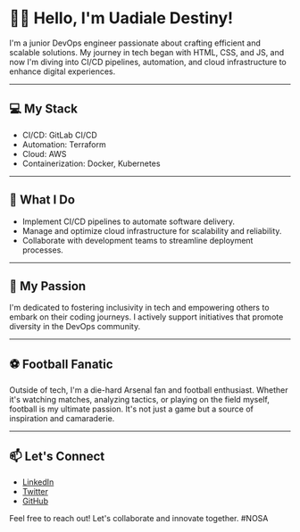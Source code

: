 <h1>👋🏿 Hello, I'm Uadiale Destiny!</h1>

<p>I'm a junior DevOps engineer passionate about crafting efficient and scalable solutions. My journey in tech began with HTML, CSS, and JS, and now I'm diving into CI/CD pipelines, automation, and cloud infrastructure to enhance digital experiences.</p>

------------------------------------------------------------------------------------------------------------------------------------------------------------------------------------------------------------------

<h2>💻 My Stack</h2>

<ul>
  <li>CI/CD: GitLab CI/CD</li>
  <li>Automation: Terraform</li>
  <li>Cloud: AWS</li>
  <li>Containerization: Docker, Kubernetes</li>
</ul>

------------------------------------------------------------------------------------------------------------------------------------------------------------------------------------------------------------------

<h2>🚀 What I Do</h2>

<ul>
  <li>Implement CI/CD pipelines to automate software delivery.</li>
  <li>Manage and optimize cloud infrastructure for scalability and reliability.</li>
  <li>Collaborate with development teams to streamline deployment processes.</li>
</ul>

------------------------------------------------------------------------------------------------------------------------------------------------------------------------------------------------------------------

<h2>🌟 My Passion</h2>

<p>I'm dedicated to fostering inclusivity in tech and empowering others to embark on their coding journeys. I actively support initiatives that promote diversity in the DevOps community.</p>

------------------------------------------------------------------------------------------------------------------------------------------------------------------------------------------------------------------

<h2>⚽ Football Fanatic</h2>

<p>Outside of tech, I'm a die-hard Arsenal fan and football enthusiast. Whether it's watching matches, analyzing tactics, or playing on the field myself, football is my ultimate passion. It's not just a game but a source of inspiration and camaraderie.</p>

------------------------------------------------------------------------------------------------------------------------------------------------------------------------------------------------------------------

<h2>📫 Let's Connect</h2>

<ul>
  <li><a href="https://www.linkedin.com/in/destiny-uadiale-362a07292">LinkedIn</a></li>
  <li><a href="https://x.com/_kingnosa">Twitter</a></li>
  <li><a href="https://github.com/Nosa47">GitHub</a></li>
</ul>

<p>Feel free to reach out! Let's collaborate and innovate together. #NOSA</p>

